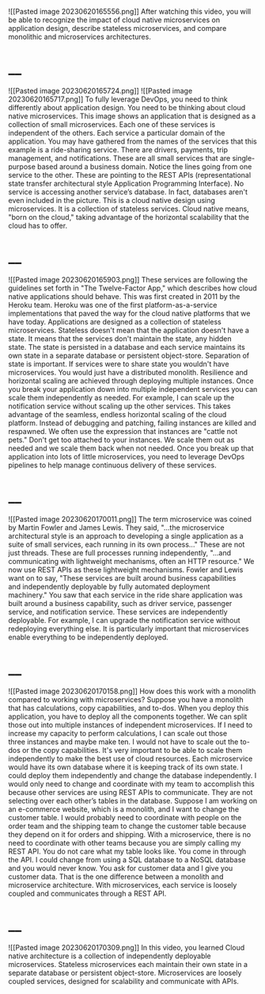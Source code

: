 ![[Pasted image 20230620165556.png]]
After watching this video, you will be able to recognize the impact of cloud native microservices on application design, describe stateless microservices, and compare monolithic and microservices architectures.
# __
![[Pasted image 20230620165724.png]]
![[Pasted image 20230620165717.png]]
To fully leverage DevOps, you need to think differently about application design. You need to be thinking about cloud native microservices. This image shows an application that is designed as a collection of small microservices. Each one of these services is independent of the others. Each service a particular domain of the application. You may have gathered from the names of the services that this example is a ride-sharing service. There are drivers, payments, trip management, and notifications. These are all small services that are single-purpose based around a business domain. Notice the lines going from one service to the other. These are pointing to the REST APIs (representational state transfer architectural style Application Programming Interface). No service is accessing another service’s database. In fact, databases aren't even included in the picture. This is a cloud native design using microservices. It is a collection of stateless services. Cloud native means, "born on the cloud," taking advantage of the horizontal scalability that the cloud has to offer.
# __
![[Pasted image 20230620165903.png]]
These services are following the guidelines set forth in "The Twelve-Factor App," which describes how cloud native applications should behave. This was first created in 2011 by the Heroku team. Heroku was one of the first platform-as-a-service implementations that paved the way for the cloud native platforms that we have today. Applications are designed as a collection of stateless microservices. Stateless doesn't mean that the application doesn't have a state. It means that the services don't maintain the state, any hidden state. The state is persisted in a database and each service maintains its own state in a separate database or persistent object-store. Separation of state is important. If services were to share state you wouldn't have microservices. You would just have a distributed monolith. Resilience and horizontal scaling are achieved through deploying multiple instances. Once you break your application down into multiple independent services you can scale them independently as needed. For example, I can scale up the notification service without scaling up the other services. This takes advantage of the seamless, endless horizontal scaling of the cloud platform. Instead of debugging and patching, failing instances are killed and respawned. We often use the expression that instances are "cattle not pets." Don't get too attached to your instances. We scale them out as needed and we scale them back when not needed. Once you break up that application into lots of little microservices, you need to leverage DevOps pipelines to help manage continuous delivery of these services.
# __
![[Pasted image 20230620170011.png]]
The term microservice was coined by Martin Fowler and James Lewis. They said, "…the microservice architectural style is an approach to developing a single application as a suite of small services, each running in its own process..." These are not just threads. These are full processes running independently, "...and communicating with lightweight mechanisms, often an HTTP resource." We now use REST APIs as these lightweight mechanisms. Fowler and Lewis want on to say, "These services are built around business capabilities and independently deployable by fully automated deployment machinery." You saw that each service in the ride share application was built around a business capability, such as driver service, passenger service, and notification service. These services are independently deployable. For example, I can upgrade the notification service without redeploying everything else. It is particularly important that microservices enable everything to be independently deployed.
# __
![[Pasted image 20230620170158.png]]
How does this work with a monolith compared to working with microservices? Suppose you have a monolith that has calculations, copy capabilities, and to-dos. When you deploy this application, you have to deploy all the components together. We can split those out into multiple instances of independent microservices. If I need to increase my capacity to perform calculations, I can scale out those three instances and maybe make ten. I would not have to scale out the to-dos or the copy capabilities. It's very important to be able to scale them independently to make the best use of cloud resources. Each microservice would have its own database where it is keeping track of its own state. I could deploy them independently and change the database independently. I would only need to change and coordinate with my team to accomplish this because other services are using REST APIs to communicate. They are not selecting over each other’s tables in the database. Suppose I am working on an e-commerce website, which is a monolith, and I want to change the customer table. I would probably need to coordinate with people on the order team and the shipping team to change the customer table because they depend on it for orders and shipping. With a microservice, there is no need to coordinate with other teams because you are simply calling my REST API. You do not care what my table looks like. You come in through the API. I could change from using a SQL database to a NoSQL database and you would never know. You ask for customer data and I give you customer data. That is the one difference between a monolith and microservice architecture. With microservices, each service is loosely coupled and communicates through a REST API.
# __
![[Pasted image 20230620170309.png]]
In this video, you learned Cloud native architecture is a collection of independently deployable microservices. Stateless microservices each maintain their own state in a separate database or persistent object-store. Microservices are loosely coupled services, designed for scalability and communicate with APIs.